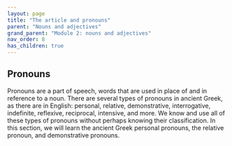 ```yaml
---
layout: page
title: "The article and pronouns"
parent: "Nouns and adjectives"
grand_parent: "Module 2: nouns and adjectives"
nav_order: 8
has_children: true
---
```


## Pronouns

Pronouns are a part of speech, words that are used in place of and in reference to a noun. There are several types of pronouns in ancient Greek, as there are in English: personal, relative, demonstrative, interrogative, indefinite, reflexive, reciprocal, intensive, and more. We know and use all of these types of pronouns without perhaps knowing their classification. In this section, we will learn the ancient Greek personal pronouns, the relative pronoun, and demonstrative pronouns.
